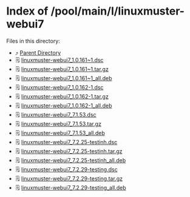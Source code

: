 
# Index of /pool/main/l/linuxmuster-webui7
Files in this directory:
- ⤴ [Parent Directory](../)
- 🗒 [linuxmuster-webui7_1.0.161~1.dsc](linuxmuster-webui7_1.0.161~1.dsc)
- 🗒 [linuxmuster-webui7_1.0.161~1.tar.gz](linuxmuster-webui7_1.0.161~1.tar.gz)
- 🗒 [linuxmuster-webui7_1.0.161~1_all.deb](linuxmuster-webui7_1.0.161~1_all.deb)
- 🗒 [linuxmuster-webui7_1.0.162-1.dsc](linuxmuster-webui7_1.0.162-1.dsc)
- 🗒 [linuxmuster-webui7_1.0.162-1.tar.gz](linuxmuster-webui7_1.0.162-1.tar.gz)
- 🗒 [linuxmuster-webui7_1.0.162-1_all.deb](linuxmuster-webui7_1.0.162-1_all.deb)
- 🗒 [linuxmuster-webui7_7.1.53.dsc](linuxmuster-webui7_7.1.53.dsc)
- 🗒 [linuxmuster-webui7_7.1.53.tar.gz](linuxmuster-webui7_7.1.53.tar.gz)
- 🗒 [linuxmuster-webui7_7.1.53_all.deb](linuxmuster-webui7_7.1.53_all.deb)
- 🗒 [linuxmuster-webui7_7.2.25-testinh.dsc](linuxmuster-webui7_7.2.25-testinh.dsc)
- 🗒 [linuxmuster-webui7_7.2.25-testinh.tar.gz](linuxmuster-webui7_7.2.25-testinh.tar.gz)
- 🗒 [linuxmuster-webui7_7.2.25-testinh_all.deb](linuxmuster-webui7_7.2.25-testinh_all.deb)
- 🗒 [linuxmuster-webui7_7.2.29-testing.dsc](linuxmuster-webui7_7.2.29-testing.dsc)
- 🗒 [linuxmuster-webui7_7.2.29-testing.tar.gz](linuxmuster-webui7_7.2.29-testing.tar.gz)
- 🗒 [linuxmuster-webui7_7.2.29-testing_all.deb](linuxmuster-webui7_7.2.29-testing_all.deb)
